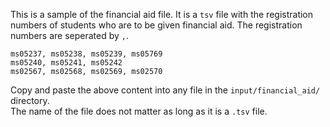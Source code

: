 This is a sample of the financial aid file. It is a `tsv` file with the registration numbers of students who are to be given financial aid. The registration numbers are seperated by `,`.

```tsv
ms05237, ms05238, ms05239, ms05769
ms05240, ms05241, ms05242
ms02567, ms02568, ms02569, ms02570
```

Copy and paste the above content into any file in the `input/financial_aid/` directory.\
The name of the file does not matter as long as it is a `.tsv` file.